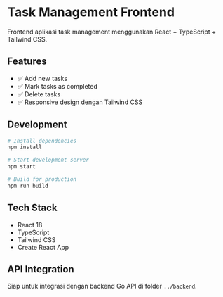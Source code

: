 # Task Management Frontend

Frontend aplikasi task management menggunakan React + TypeScript + Tailwind CSS.

## Features

- ✅ Add new tasks
- ✅ Mark tasks as completed
- ✅ Delete tasks
- ✅ Responsive design dengan Tailwind CSS

## Development

```bash
# Install dependencies
npm install

# Start development server
npm start

# Build for production
npm run build
```

## Tech Stack

- React 18
- TypeScript
- Tailwind CSS
- Create React App

## API Integration

Siap untuk integrasi dengan backend Go API di folder `../backend`.